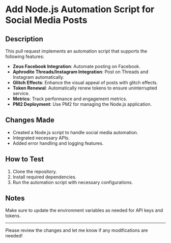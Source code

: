 # Add Node.js Automation Script for Social Media Posts

## Description

This pull request implements an automation script that supports the following features:
- **Zeus Facebook Integration**: Automate posting on Facebook.
- **Aphrodite Threads/Instagram Integration**: Post on Threads and Instagram automatically.
- **Glitch Effects**: Enhance the visual appeal of posts with glitch effects.
- **Token Renewal**: Automatically renew tokens to ensure uninterrupted service.
- **Metrics**: Track performance and engagement metrics.
- **PM2 Deployment**: Use PM2 for managing the Node.js application.

## Changes Made
- Created a Node.js script to handle social media automation.
- Integrated necessary APIs.
- Added error handling and logging features.

## How to Test
1. Clone the repository.
2. Install required dependencies.
3. Run the automation script with necessary configurations.

## Notes
Make sure to update the environment variables as needed for API keys and tokens.

---

Please review the changes and let me know if any modifications are needed!